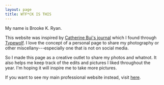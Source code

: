 ```yaml
---
layout: page
title: WTF*CK IS THIS
---
```


My name is Brooke K. Ryan.

This website was inspired by [Catherine Bui's journal](https://catherinebui.com/journal) which I found through [Typewolf](https://www.typewolf.com/portfolio-sites). I love the concept of a personal page to share my photography or other miscellany---especially one that is not on social media.

So I made this page as a creative outlet to share my photos and whatnot. It also helps me keep track of the edits and pictures I liked throughout the year. I'm hoping it will inspire me to take more pictures.

If you want to see my main professional website instead, visit [here](https://brookekryan.com).